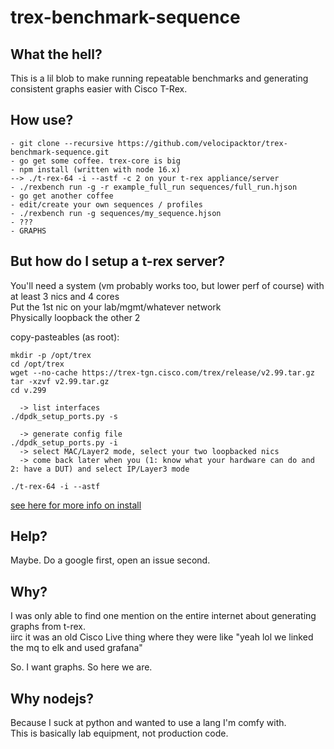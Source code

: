 # trex-benchmark-sequence

## What the hell?

This is a lil blob to make running repeatable benchmarks and generating consistent graphs easier with Cisco T-Rex.

## How use?
```
- git clone --recursive https://github.com/velocipacktor/trex-benchmark-sequence.git
- go get some coffee. trex-core is big
- npm install (written with node 16.x)
--> ./t-rex-64 -i --astf -c 2 on your t-rex appliance/server
- ./rexbench run -g -r example_full_run sequences/full_run.hjson
- go get another coffee
- edit/create your own sequences / profiles
- ./rexbench run -g sequences/my_sequence.hjson
- ???
- GRAPHS
```

## But how do I setup a t-rex server?
You'll need a system (vm probably works too, but lower perf of course) with at least 3 nics and 4 cores \
Put the 1st nic on your lab/mgmt/whatever network \
Physically loopback the other 2

copy-pasteables (as root):

```
mkdir -p /opt/trex
cd /opt/trex
wget --no-cache https://trex-tgn.cisco.com/trex/release/v2.99.tar.gz
tar -xzvf v2.99.tar.gz
cd v.299

  -> list interfaces
./dpdk_setup_ports.py -s

  -> generate config file
./dpdk_setup_ports.py -i
  -> select MAC/Layer2 mode, select your two loopbacked nics
  -> come back later when you (1: know what your hardware can do and 2: have a DUT) and select IP/Layer3 mode

./t-rex-64 -i --astf
```

[see here for more info on install](https://trex-tgn.cisco.com/trex/doc/trex_manual.html#_download_and_installation)

## Help?

Maybe. Do a google first, open an issue second.

## Why?

I was only able to find one mention on the entire internet about generating graphs from t-rex. \
iirc it was an old Cisco Live thing where they were like "yeah lol we linked the mq to elk and used grafana"

So. I want graphs. So here we are.

## Why nodejs?

Because I suck at python and wanted to use a lang I'm comfy with. \
This is basically lab equipment, not production code.
